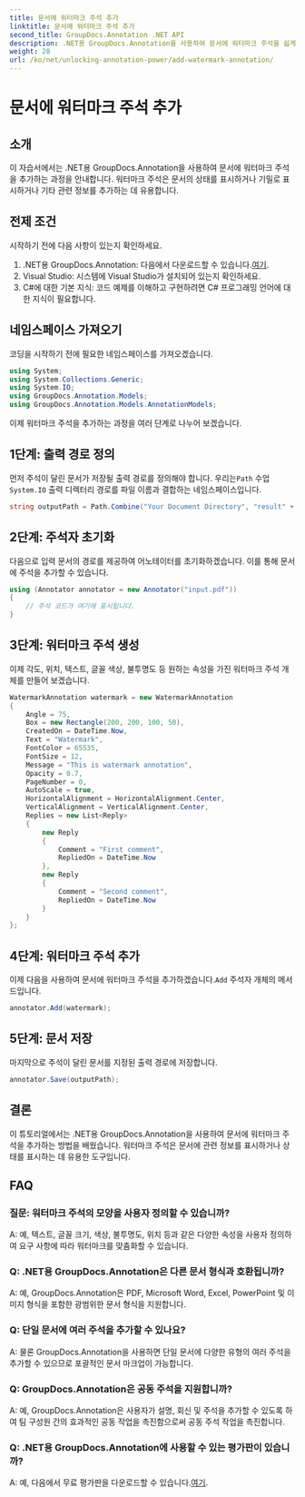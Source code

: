 ```yaml
---
title: 문서에 워터마크 주석 추가
linktitle: 문서에 워터마크 주석 추가
second_title: GroupDocs.Annotation .NET API
description: .NET용 GroupDocs.Annotation을 사용하여 문서에 워터마크 주석을 쉽게 추가하는 방법을 알아보세요. 문서의 명확성과 보안을 강화합니다.
weight: 28
url: /ko/net/unlocking-annotation-power/add-watermark-annotation/
---
```


# 문서에 워터마크 주석 추가

## 소개
이 자습서에서는 .NET용 GroupDocs.Annotation을 사용하여 문서에 워터마크 주석을 추가하는 과정을 안내합니다. 워터마크 주석은 문서의 상태를 표시하거나 기밀로 표시하거나 기타 관련 정보를 추가하는 데 유용합니다.

## 전제 조건

시작하기 전에 다음 사항이 있는지 확인하세요.

1.  .NET용 GroupDocs.Annotation: 다음에서 다운로드할 수 있습니다.[여기](https://releases.groupdocs.com/annotation/net/).
2. Visual Studio: 시스템에 Visual Studio가 설치되어 있는지 확인하세요.
3. C#에 대한 기본 지식: 코드 예제를 이해하고 구현하려면 C# 프로그래밍 언어에 대한 지식이 필요합니다.

## 네임스페이스 가져오기

코딩을 시작하기 전에 필요한 네임스페이스를 가져오겠습니다.

```csharp
using System;
using System.Collections.Generic;
using System.IO;
using GroupDocs.Annotation.Models;
using GroupDocs.Annotation.Models.AnnotationModels;
```

이제 워터마크 주석을 추가하는 과정을 여러 단계로 나누어 보겠습니다.

## 1단계: 출력 경로 정의

 먼저 주석이 달린 문서가 저장될 출력 경로를 정의해야 합니다. 우리는`Path` 수업`System.IO` 출력 디렉터리 경로를 파일 이름과 결합하는 네임스페이스입니다.

```csharp
string outputPath = Path.Combine("Your Document Directory", "result" + Path.GetExtension("input.pdf"));
```

## 2단계: 주석자 초기화

다음으로 입력 문서의 경로를 제공하여 어노테이터를 초기화하겠습니다. 이를 통해 문서에 주석을 추가할 수 있습니다.

```csharp
using (Annotator annotator = new Annotator("input.pdf"))
{
    // 주석 코드가 여기에 표시됩니다.
}
```

## 3단계: 워터마크 주석 생성

이제 각도, 위치, 텍스트, 글꼴 색상, 불투명도 등 원하는 속성을 가진 워터마크 주석 개체를 만들어 보겠습니다.

```csharp
WatermarkAnnotation watermark = new WatermarkAnnotation
{
    Angle = 75,
    Box = new Rectangle(200, 200, 100, 50),
    CreatedOn = DateTime.Now,
    Text = "Watermark",
    FontColor = 65535,
    FontSize = 12,
    Message = "This is watermark annotation",
    Opacity = 0.7,
    PageNumber = 0,
    AutoScale = true,
    HorizontalAlignment = HorizontalAlignment.Center,
    VerticalAlignment = VerticalAlignment.Center,
    Replies = new List<Reply>
    {
        new Reply
        {
            Comment = "First comment",
            RepliedOn = DateTime.Now
        },
        new Reply
        {
            Comment = "Second comment",
            RepliedOn = DateTime.Now
        }
    }
};
```

## 4단계: 워터마크 주석 추가

 이제 다음을 사용하여 문서에 워터마크 주석을 추가하겠습니다.`Add` 주석자 개체의 메서드입니다.

```csharp
annotator.Add(watermark);
```

## 5단계: 문서 저장

마지막으로 주석이 달린 문서를 지정된 출력 경로에 저장합니다.

```csharp
annotator.Save(outputPath);
```

## 결론

이 튜토리얼에서는 .NET용 GroupDocs.Annotation을 사용하여 문서에 워터마크 주석을 추가하는 방법을 배웠습니다. 워터마크 주석은 문서에 관련 정보를 표시하거나 상태를 표시하는 데 유용한 도구입니다.

## FAQ

### 질문: 워터마크 주석의 모양을 사용자 정의할 수 있습니까?

A: 예, 텍스트, 글꼴 크기, 색상, 불투명도, 위치 등과 같은 다양한 속성을 사용자 정의하여 요구 사항에 따라 워터마크를 맞춤화할 수 있습니다.

### Q: .NET용 GroupDocs.Annotation은 다른 문서 형식과 호환됩니까?

A: 예, GroupDocs.Annotation은 PDF, Microsoft Word, Excel, PowerPoint 및 이미지 형식을 포함한 광범위한 문서 형식을 지원합니다.

### Q: 단일 문서에 여러 주석을 추가할 수 있나요?

A: 물론 GroupDocs.Annotation을 사용하면 단일 문서에 다양한 유형의 여러 주석을 추가할 수 있으므로 포괄적인 문서 마크업이 가능합니다.

### Q: GroupDocs.Annotation은 공동 주석을 지원합니까?

A: 예, GroupDocs.Annotation은 사용자가 설명, 회신 및 주석을 추가할 수 있도록 하여 팀 구성원 간의 효과적인 공동 작업을 촉진함으로써 공동 주석 작업을 촉진합니다.

### Q: .NET용 GroupDocs.Annotation에 사용할 수 있는 평가판이 있습니까?

 A: 예, 다음에서 무료 평가판을 다운로드할 수 있습니다.[여기](https://releases.groupdocs.com/).